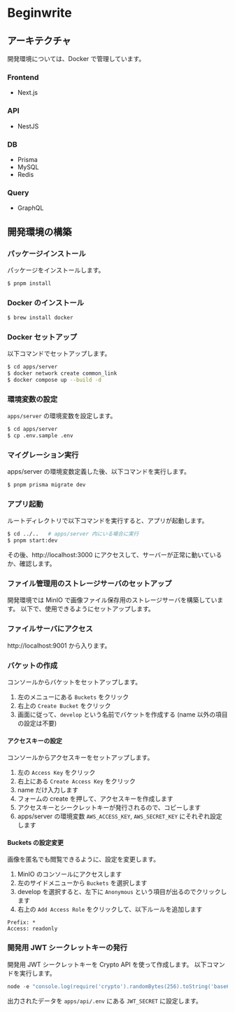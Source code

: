 # Beginwrite

## アーキテクチャ
開発環境については、Docker で管理しています。

### Frontend
- Next.js

### API
- NestJS

### DB
- Prisma
- MySQL
- Redis

### Query
- GraphQL

## 開発環境の構築

### パッケージインストール
パッケージをインストールします。

```bash
$ pnpm install
```

### Docker のインストール

```bash
$ brew install docker
```

### Docker セットアップ
以下コマンドでセットアップします。

```bash
$ cd apps/server
$ docker network create common_link
$ docker compose up --build -d
```

### 環境変数の設定
`apps/server` の環境変数を設定します。

```bash
$ cd apps/server
$ cp .env.sample .env
```

### マイグレーション実行
apps/server の環境変数定義した後、以下コマンドを実行します。

```bash
$ pnpm prisma migrate dev
```

### アプリ起動
ルートディレクトリで以下コマンドを実行すると、アプリが起動します。

```bash
$ cd ../..   # apps/server 内にいる場合に実行
$ pnpm start:dev
```

その後、http://localhost:3000 にアクセスして、サーバーが正常に動いているか、確認します。

### ファイル管理用のストレージサーバのセットアップ
開発環境では MinIO で画像ファイル保存用のストレージサーバを構築しています。
以下で、使用できるようにセットアップします。

### ファイルサーバにアクセス
http://localhost:9001 から入ります。

### バケットの作成
コンソールからバケットをセットアップします。

1. 左のメニューにある `Buckets` をクリック
2. 右上の `Create Bucket` をクリック
3. 画面に従って、`develop` という名前でバケットを作成する (name 以外の項目の設定は不要)

#### アクセスキーの設定
コンソールからアクセスキーをセットアップします。

1. 左の `Access Key` をクリック
2. 右上にある `Create Access Key` をクリック
3. name だけ入力します
4. フォームの create を押して、アクセスキーを作成します
5. アクセスキーとシークレットキーが発行されるので、コピーします
6. apps/server の環境変数 `AWS_ACCESS_KEY`, `AWS_SECRET_KEY` にそれぞれ設定します

#### Buckets の設定変更
画像を匿名でも閲覧できるように、設定を変更します。

1. MinIO のコンソールにアクセスします
2. 左のサイドメニューから `Buckets` を選択します
3. develop を選択すると、左下に `Anonymous` という項目が出るのでクリックします
4. 右上の `Add Access Role` をクリックして、以下ルールを追加します

```
Prefix: *
Access: readonly
```

### 開発用 JWT シークレットキーの発行
開発用 JWT シークレットキーを Crypto API を使って作成します。 
以下コマンドを実行します。

```js
node -e "console.log(require('crypto').randomBytes(256).toString('base64'));"
```

出力されたデータを `apps/api/.env` にある `JWT_SECRET` に設定します。
